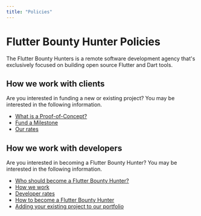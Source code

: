 ```yaml
---
title: "Policies"
---
```


# Flutter Bounty Hunter Policies

The Flutter Bounty Hunters is a remote software development agency that's exclusively focused on building open source Flutter and Dart tools.

## How we work with clients
Are you interested in funding a new or existing project? You may be interested in the following information.

 * [What is a Proof-of-Concept?](proof-of-concept)
 * [Fund a Milestone](fund-milestone)
 * [Our rates](bounty-hunter-rates)

## How we work with developers
Are you interested in becoming a Flutter Bounty Hunter? You may be interested in the following information.

 * [Who should become a Flutter Bounty Hunter?](who-should-become-a-bounty-hunter)
 * [How we work](how-bounty-hunters-work)
 * [Developer rates](bounty-hunter-rates)
 * [How to become a Flutter Bounty Hunter](how-to-become-a-bounty-hunter)
 * [Adding your existing project to our portfolio](adding-your-project-to-our-portfolio)


